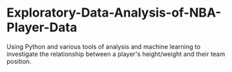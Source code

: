 # Exploratory-Data-Analysis-of-NBA-Player-Data
Using Python and various tools of analysis and machine learning to investigate the relationship between a player's height/weight and their team position.
